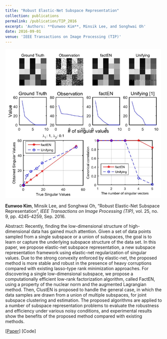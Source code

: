 ```yaml
---
title: "Robust Elastic-Net Subspace Representation"
collection: publications
permalink: /publication/TIP_2016
excerpt: 'Authors: **Eunwoo Kim**, Minsik Lee, and Songhwai Oh'
date: 2016-09-01
venue: 'IEEE Transactions on Image Processing (TIP)'
---
```

<img src='/images/tip.jpg' width="500">

**Eunwoo Kim**, Minsik Lee, and Songhwai Oh, “Robust Elastic-Net Subspace Representation”, *IEEE Transactions on Image Processing (TIP)*, vol.  25, no. 9, pp. 4245-4259, Sep. 2016.

Abstract: Recently, finding the low-dimensional structure of high-dimensional data has gained much attention. Given a set of data points sampled from a single subspace or a union of subspaces, the goal is to learn or capture the underlying subspace structure of the data set. In this paper, we propose elastic-net subspace representation, a new subspace representation framework using elastic-net regularization of singular values. Due to the strong convexity enforced by elastic-net, the proposed method is more stable and robust in the presence of heavy corruptions compared with existing lasso-type rank minimization approaches. For discovering a single low-dimensional subspace, we propose a computationally efficient low-rank factorization algorithm, called FactEN, using a property of the nuclear norm and the augmented Lagrangian method. Then, ClustEN is proposed to handle the general case, in which the data samples are drawn from a union of multiple subspaces, for joint subspace clustering and estimation. The proposed algorithms are applied to a number of subspace representation problems to evaluate the robustness and efficiency under various noisy conditions, and experimental results show the benefits of the proposed method compared with existing methods.

[[Paper](https://ieeexplore.ieee.org/document/7506231)] [Code]
